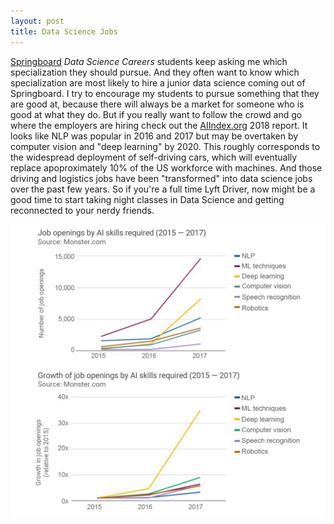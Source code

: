 ```yaml
---
layout: post
title: Data Science Jobs
---
```


[Springboard](springboard.com) _Data Science Careers_ students keep asking me which specialization they should pursue. And they often want to know which specialization are most likely to hire a junior data science coming out of Springboard. I try to encourage my students to pursue something that they are good at, because there will always be a market for someone who is good at what they do. But if you really want to follow the crowd and go where the employers are hiring check out the [AIIndex.org](aiindex.org) 2018 report. It looks like NLP was popular in 2016 and 2017 but may be overtaken by computer vision and "deep learning" by 2020. This roughly corresponds to the widespread deployment of self-driving cars, which will eventually replace apoproximately 10% of the US workforce with machines. And those driving and logistics jobs have been "transformed" into data science jobs over the past few years. So if you're a full time Lyft Driver, now might be a good time to start taking night classes in Data Science and getting reconnected to your nerdy friends.

[![AIIndex DS Job Trends](/images/DS-job-growth-by-specialty.png)](/images/DS-job-growth-by-specialty.png)
